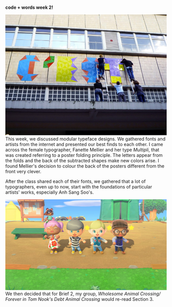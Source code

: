 **code + words week 2!**

![](multipli.jpg)
This week, we discussed modular typeface designs. We gathered fonts and artists from the internet and presented our best finds to each other. I came across the female typographer, Fanette Mellier and her type *Multipli*, that was created referring to a poster folding principle. The letters appear from the folds and the back of the subtracted shapes make new colors arise. I found Mellier's decision to colour the back of the posters different from the front very clever.

After the class shared each of their fonts, we gathered that a lot of typographers, even up to now, start with the foundations of particular artists' works, especially Anh Sang Soo's. 


![](acnh.jpg)
We then decided that for Brief 2, my group, *Wholesome Animal Crossing/ Forever in Tom Nook's Debt Animal Crossing* would re-read Section 3.
